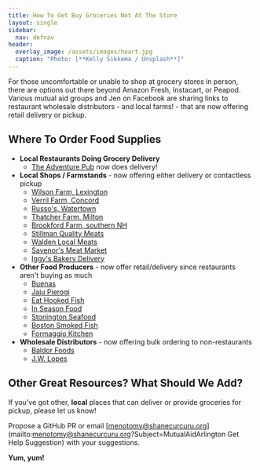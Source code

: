 ```yaml
---
title: How To Get Buy Groceries Not At The Store
layout: single
sidebar:
  nav: defnav
header:
  overlay_image: /assets/images/heart.jpg
  caption: "Photo: [**Kelly Sikkema / Unsplash**]"
---
```


For those uncomfortable or unable to shop at grocery stores in person, there are options out there beyond Amazon Fresh, Instacart, or Peapod.  Various mutual aid groups and Jen on Facebook are sharing links to restaurant wholesale distributors - and local farms! - that are now offering retail delivery or pickup.

## Where To Order Food Supplies

- **Local Restaurants Doing Grocery Delivery**
  - [The Adventure Pub](https://theadventurepub.com/) now does delivery!
- **Local Shops / Farmstands** - now offering either delivery or contactless pickup
  - [Wilson Farm, Lexington](http://www.wilsonfarm.com/v2.0/home.php) 
  - [Verril Farm, Concord](https://verrillfarm.com/) 
  - [Russo's, Watertown](https://russos.com/)
  - [Thatcher Farm, Milton](https://thatcherfarm.com/thatcher/home-delivery)
  - [Brookford Farm, southern NH](http://www.brookfordfarm.com/online-ordering)
  - [Stillman Quality Meats](https://www.stillmanqualitymeats.com/homedelivery)
  - [Walden Local Meats](https://members.waldenlocalmeat.com/login)
  - [Savenor's Meat Market](https://www.savenorsmarket.com/)
  - [Iggy's Bakery Delivery](https://iggysdelivery.com/)
- **Other Food Producers** - now offer retail/delivery since restaurants aren't buying as much
  - [Buenas](https://www.buenas.co/fuckcorona)
  - [Jaju Pierogi](http://www.jajupierogi.com/)
  - [Eat Hooked Fish](https://eathooked.com/free-fresh-fish-delivery/)
  - [In Season Food](https://www.inseasonfoodshop.com)
  - [Stonington Seafood](https://www.stoningtonseafood.com/)
  - [Boston Smoked Fish](https://www.bostonsmokedfish.com/shop)
  - [Formaggio Kitchen](https://www.formaggiokitchen.com/important-updates)
- **Wholesale Distributors** - now offering bulk ordering to non-restaurants
  - [Baldor Foods](https://www.baldorfood.com/)
  - [J.W. Lopes](http://jwlopes.com/)

## Other Great Resources? What Should We Add?

If you've got other, **local** places that can deliver or provide groceries for pickup, please let us know!

Propose a GitHub PR or email [menotomy@shanecurcuru.org](mailto:menotomy@shanecurcuru.org?Subject=MutualAidArlington Get Help Suggestion) with your suggestions.

**Yum, yum!**